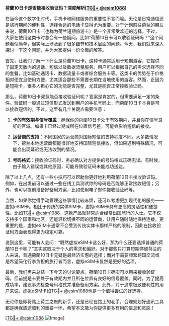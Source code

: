 **荷蘭10日卡是否能接收验证码？深度解析[[TG💪+ @esim1088](https://t.me/s/esim1088)]**

在当今这个数字化时代，手机卡和网络服务的重要性不言而喻。无论是日常通信还是旅行期间的便利性，选择合适的电话卡显得尤为重要。对于计划前往荷兰的朋友来说，荷蘭10日卡（也称为荷兰短期旅游卡）是一个非常受欢迎的选择。不过，大家在使用这类卡时总会有一些疑问，比如“荷蘭10日卡可以收验证码吗？”这个问题看似简单，但实际上涉及到了很多细节和技术层面的问题。今天，我们就来深入探讨一下这个问题，并为大家提供一份全面的解答。

首先，让我们了解一下什么是荷蘭10日卡。这种卡通常适用于短期游客，它提供了固定天数内的通话、短信以及数据流量服务。用户可以根据自己的需求选择不同的套餐，比如基础通话卡、数据流量卡或者综合服务卡等。这类卡的优势在于价格相对便宜且使用方便，尤其适合那些不需要长期在当地使用的游客。然而，正因为是短期卡，很多人担心它的功能是否完整，尤其是能否正常接收验证码。

那么，荷蘭10日卡究竟能否接收验证码呢？答案是肯定的，但需要满足一定的条件。验证码一般通过短信形式发送到用户的手机号码上，而荷蘭10日卡本身是可以接收短信的。不过，这里有几个关键点需要注意：

1. **卡的有效期与信号覆盖**：确保你的荷蘭10日卡处于有效期内，并且你在信号良好的区域。如果卡已经过期或所在位置信号差，可能会影响短信的接收。
   
2. **运营商的支持**：不同国家的运营商对国际短信的支持程度不同。大多数情况下，荷兰本地运营商都能很好地支持国际短信接收，但如果遇到特殊情况，可能会出现延迟或无法收到的情况。

3. **号码格式**：接收验证码时，务必确认对方提供的号码格式正确无误。有时候，由于输入错误或其他原因，可能导致验证码未能成功送达。

除了以上几点，还有一些小技巧可以帮助你更好地利用荷蘭10日卡接收验证码。例如，在出发前可以通过一些在线工具测试你的号码是否能够正常接收短信；另外，也可以提前准备好备用方案，比如使用电子邮件接收验证码等。

当然，如果你觉得手动管理这些事情比较麻烦，还可以考虑更加现代化的服务——虚拟eSIM卡。相比于传统的实体SIM卡，虚拟eSIM卡具有更高的灵活性和便捷性。比如[TG💪+ @esim1088](https://t.me/s/esim1088)，这款产品就非常适合经常出国旅行的人士。它不仅支持多个国家和地区，还能轻松切换不同的运营商，让用户随时随地保持连接。更重要的是，虚拟eSIM卡通常不会受到传统实体卡那样严格的限制，因此在接收验证码方面表现得更为稳定可靠。

说到这里，可能有人会问：“既然虚拟eSIM卡这么好，那为什么还要选择普通的荷蘭10日卡呢？”其实这取决于个人的需求和偏好。对于那些只打算短期停留荷兰的人来说，普通荷蘭10日卡无疑是最经济实惠的选择；而对于需要频繁跨国交流或是希望简化行李负担的旅行者而言，虚拟eSIM卡显然是更好的选项。

最后，我们再来总结一下今天的讨论要点。荷蘭10日卡确实可以用来接收验证码，但前提是卡要处于有效期内并且所在位置有良好的信号覆盖。同时，为了提高成功率，建议事先检查号码格式并准备备用方案。此外，对于追求极致便利性的用户来说，虚拟eSIM卡如[TG💪+ @esim1088](https://t.me/s/esim1088)也是一个值得尝试的好选择。

无论你是即将踏上荷兰之旅的新手，还是已经在路上的老手，合理规划好通讯工具都是确保旅途顺利的重要一环。希望本文能为你提供更多有用的信息和灵感！

[[TG💪+ @esim1088](https://t.me/s/esim1088) ![Image](https://i.postimg.cc/4NQfJmqS/Snipaste-2025-05-13-00-14-12.png)]